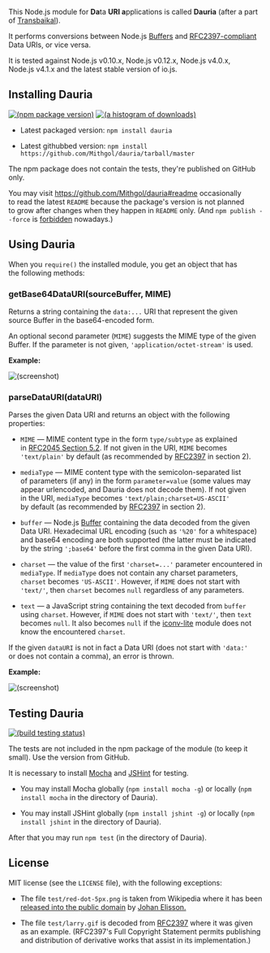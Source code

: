 This Node.js module for <b>Da</b>ta <b>URI a</b>pplications is called **Dauria** (after a part of [Transbaikal](http://en.wikipedia.org/wiki/Transbaikal)).

It performs conversions between Node.js [Buffers](http://nodejs.org/docs/latest/api/buffer.html) and [RFC2397-compliant](http://tools.ietf.org/html/rfc2397) Data URIs, or vice versa.

It is tested against Node.js v0.10.x, Node.js v0.12.x, Node.js v4.0.x, Node.js v4.1.x and the latest stable version of io.js.

## Installing Dauria

[![(npm package version)](https://nodei.co/npm/dauria.png?downloads=true)](https://npmjs.org/package/dauria) [![(a histogram of downloads)](https://nodei.co/npm-dl/dauria.png?months=3&height=2)](https://npmjs.org/package/dauria)

* Latest packaged version: `npm install dauria`

* Latest githubbed version: `npm install https://github.com/Mithgol/dauria/tarball/master`

The npm package does not contain the tests, they're published on GitHub only.

You may visit https://github.com/Mithgol/dauria#readme occasionally to read the latest `README` because the package's version is not planned to grow after changes when they happen in `README` only. (And `npm publish --force` is [forbidden](http://blog.npmjs.org/post/77758351673/no-more-npm-publish-f) nowadays.)

## Using Dauria

When you `require()` the installed module, you get an object that has the following methods:

### getBase64DataURI(sourceBuffer, MIME)

Returns a string containing the `data:...` URI that represent the given source Buffer in the base64-encoded form.

An optional second parameter (`MIME`) suggests the MIME type of the given Buffer. If the parameter is not given, `'application/octet-stream'` is used.

**Example:**

![(screenshot)](https://cloud.githubusercontent.com/assets/1088720/3493753/6eb879ea-05bb-11e4-8eb8-f1ac24657969.gif)

### parseDataURI(dataURI)

Parses the given Data URI and returns an object with the following properties:

* `MIME` — MIME content type in the form `type/subtype` as explained in [RFC2045 Section 5.2](http://tools.ietf.org/html/rfc2045#section-5.2). If not given in the URI, `MIME` becomes `'text/plain'` by default (as recommended by [RFC2397](http://tools.ietf.org/html/rfc2397) in section 2).

* `mediaType` — MIME content type with the semicolon-separated list of parameters (if any) in the form `parameter=value` (some values may appear urlencoded, and Dauria does not decode them). If not given in the URI, `mediaType` becomes `'text/plain;charset=US-ASCII'` by default (as recommended by [RFC2397](http://tools.ietf.org/html/rfc2397) in section 2).

* `buffer` — Node.js [Buffer](http://nodejs.org/docs/latest/api/buffer.html) containing the data decoded from the given Data URI. Hexadecimal URL encoding (such as `'%20'` for a whitespace) and base64 encoding are both supported (the latter must be indicated by the string `';base64'` before the first comma in the given Data URI).

* `charset` — the value of the first `'charset=...'` parameter encountered in `mediaType`. If `mediaType` does not contain any charset parameters, `charset` becomes `'US-ASCII'`. However, if `MIME` does not start with `'text/'`, then `charset` becomes `null` regardless of any parameters.

* `text` — a JavaScript string containing the text decoded from `buffer` using `charset`. However, if `MIME` does not start with `'text/'`, then `text` becomes `null`. It also becomes `null` if the [iconv-lite](https://github.com/ashtuchkin/iconv-lite) module does not know the encountered `charset`.

If the given `dataURI` is not in fact a Data URI (does not start with `'data:'` or does not contain a comma), an error is thrown.

**Example:**

![(screenshot)](https://cloud.githubusercontent.com/assets/1088720/3493769/9eae25c8-05bb-11e4-8984-6b21619f6200.gif)

## Testing Dauria

[![(build testing status)](https://img.shields.io/travis/Mithgol/dauria/master.svg?style=plastic)](https://travis-ci.org/Mithgol/dauria)

The tests are not included in the npm package of the module (to keep it small). Use the version from GitHub.

It is necessary to install [Mocha](http://visionmedia.github.io/mocha/) and [JSHint](http://jshint.com/) for testing.

* You may install Mocha globally (`npm install mocha -g`) or locally (`npm install mocha` in the directory of Dauria).

* You may install JSHint globally (`npm install jshint -g`) or locally (`npm install jshint` in the directory of Dauria).

After that you may run `npm test` (in the directory of Dauria).

## License

MIT license (see the `LICENSE` file), with the following exceptions:

* The file `test/red-dot-5px.png` is taken from Wikipedia where it has been [released into the public domain](http://en.wikipedia.org/wiki/File%3aRed-dot-5px.png) by [Johan Elisson.](http://en.wikipedia.org/wiki/User%3aJohan_Elisson)

* The file `test/larry.gif` is decoded from [RFC2397](http://tools.ietf.org/html/rfc2397) where it was given as an example. (RFC2397's Full Copyright Statement permits publishing and distribution of derivative works that assist in its implementation.)
